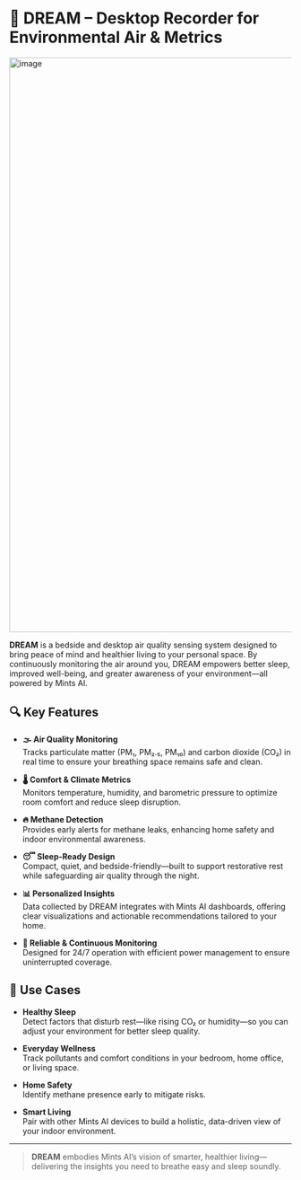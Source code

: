 # 🌙 DREAM – Desktop Recorder for Environmental Air & Metrics
<img width="1024" height="1024" alt="image" src="https://github.com/user-attachments/assets/f2dd6033-bfe8-4986-bee3-6cdc16f989de" />


**DREAM** is a bedside and desktop air quality sensing system designed to bring peace of mind and healthier living to your personal space. By continuously monitoring the air around you, DREAM empowers better sleep, improved well-being, and greater awareness of your environment—all powered by Mints AI.  

## 🔍 Key Features

- **🌫️ Air Quality Monitoring**  
  Tracks particulate matter (PM₁, PM₂.₅, PM₁₀) and carbon dioxide (CO₂) in real time to ensure your breathing space remains safe and clean.  

- **🌡️ Comfort & Climate Metrics**  
  Monitors temperature, humidity, and barometric pressure to optimize room comfort and reduce sleep disruption.  

- **🔥 Methane Detection**  
  Provides early alerts for methane leaks, enhancing home safety and indoor environmental awareness.  

- **😴 Sleep-Ready Design**  
  Compact, quiet, and bedside-friendly—built to support restorative rest while safeguarding air quality through the night.  

- **📊 Personalized Insights**  
  Data collected by DREAM integrates with Mints AI dashboards, offering clear visualizations and actionable recommendations tailored to your home.  

- **🔋 Reliable & Continuous Monitoring**  
  Designed for 24/7 operation with efficient power management to ensure uninterrupted coverage.  

## 🚀 Use Cases

- **Healthy Sleep**  
  Detect factors that disturb rest—like rising CO₂ or humidity—so you can adjust your environment for better sleep quality.  

- **Everyday Wellness**  
  Track pollutants and comfort conditions in your bedroom, home office, or living space.  

- **Home Safety**  
  Identify methane presence early to mitigate risks.  

- **Smart Living**  
  Pair with other Mints AI devices to build a holistic, data-driven view of your indoor environment.  

---

> **DREAM** embodies Mints AI’s vision of smarter, healthier living—delivering the insights you need to breathe easy and sleep soundly.  

